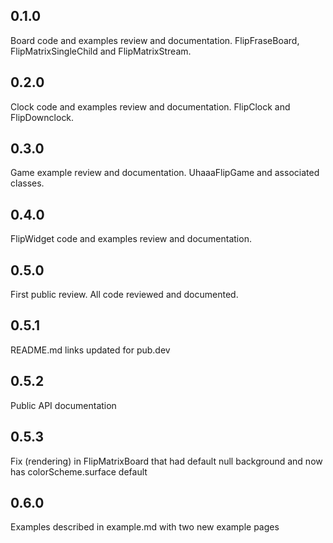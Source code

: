 ## 0.1.0
Board code and examples review and documentation.
FlipFraseBoard, FlipMatrixSingleChild and FlipMatrixStream.

## 0.2.0
Clock code and examples review and documentation.
FlipClock and FlipDownclock.

## 0.3.0
Game example review and documentation.
UhaaaFlipGame and associated classes.

## 0.4.0
FlipWidget code and examples review and documentation.

## 0.5.0
First public review.
All code reviewed and documented.

## 0.5.1
README.md links updated for pub.dev

## 0.5.2
Public API documentation

## 0.5.3
Fix (rendering) in FlipMatrixBoard that had default null background and now has colorScheme.surface default

## 0.6.0
Examples described in example.md with two new example pages